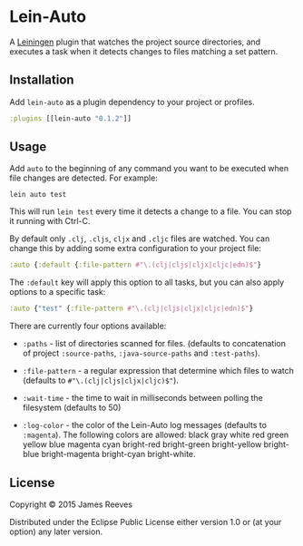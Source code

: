 # Lein-Auto

A [Leiningen][] plugin that watches the project source directories, and
executes a task when it detects changes to files matching a set pattern.

[Leiningen]: https://github.com/technomancy/leiningen

## Installation

Add `lein-auto` as a plugin dependency to your project or profiles.

```clojure
:plugins [[lein-auto "0.1.2"]]
```

## Usage

Add `auto` to the beginning of any command you want to be executed
when file changes are detected. For example:

```
lein auto test
```

This will run `lein test` every time it detects a change to a file.
You can stop it running with Ctrl-C.

By default only `.clj`, `.cljs`, `cljx` and `.cljc` files are watched. You can
change this by adding some extra configuration to your project file:

```clojure
:auto {:default {:file-pattern #"\.(clj|cljs|cljx|cljc|edn)$"}
```

The `:default` key will apply this option to all tasks, but you can
also apply options to a specific task:

```clojure
:auto {"test" {:file-pattern #"\.(clj|cljs|cljx|cljc|edn)$"}
```

There are currently four options available:

- `:paths` -
  list of directories scanned for files. (defaults to concatenation
  of project `:source-paths`, `:java-source-paths` and `:test-paths`).

- `:file-pattern` -
  a regular expression that determine which files to watch (defaults
  to `#"\.(clj|cljs|cljx|cljc)$"`).

- `:wait-time` -
  the time to wait in milliseconds between polling the filesystem
  (defaults to 50)

- `:log-color` -
  the color of the Lein-Auto log messages (defaults to `:magenta`).
  The following colors are allowed: black gray white red green yellow
  blue magenta cyan bright-red bright-green bright-yellow bright-blue
  bright-magenta bright-cyan bright-white.

## License

Copyright © 2015 James Reeves

Distributed under the Eclipse Public License either version 1.0 or (at
your option) any later version.
